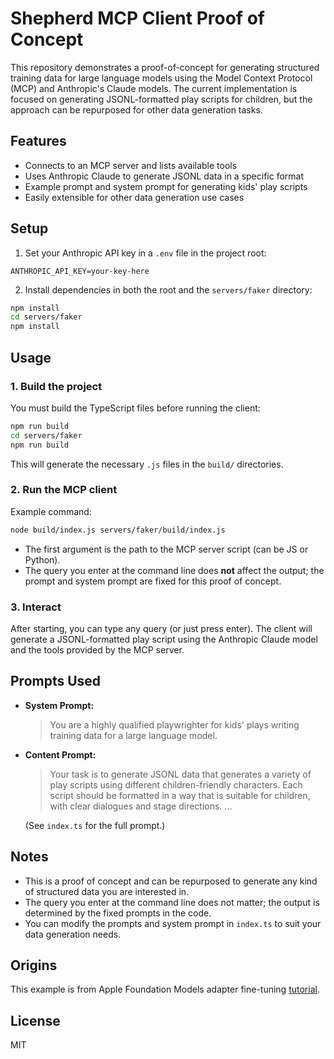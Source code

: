 # Shepherd MCP Client Proof of Concept

This repository demonstrates a proof-of-concept for generating structured training data for large language models using the Model Context Protocol (MCP) and Anthropic's Claude models. The current implementation is focused on generating JSONL-formatted play scripts for children, but the approach can be repurposed for other data generation tasks.

## Features
- Connects to an MCP server and lists available tools
- Uses Anthropic Claude to generate JSONL data in a specific format
- Example prompt and system prompt for generating kids' play scripts
- Easily extensible for other data generation use cases

## Setup

1. Set your Anthropic API key in a `.env` file in the project root:

```env
ANTHROPIC_API_KEY=your-key-here
```

2. Install dependencies in both the root and the `servers/faker` directory:

```bash
npm install
cd servers/faker
npm install
```

## Usage

### 1. Build the project

You must build the TypeScript files before running the client:

```bash
npm run build
cd servers/faker
npm run build
```

This will generate the necessary `.js` files in the `build/` directories.

### 2. Run the MCP client

Example command:

```bash
node build/index.js servers/faker/build/index.js
```

- The first argument is the path to the MCP server script (can be JS or Python).
- The query you enter at the command line does **not** affect the output; the prompt and system prompt are fixed for this proof of concept.

### 3. Interact

After starting, you can type any query (or just press enter). The client will generate a JSONL-formatted play script using the Anthropic Claude model and the tools provided by the MCP server.

## Prompts Used

- **System Prompt:**
  > You are a highly qualified playwrighter for kids' plays writing training data for a large language model.

- **Content Prompt:**
  > Your task is to generate JSONL data that generates a variety of play scripts using different children-friendly characters. Each script should be formatted in a way that is suitable for children, with clear dialogues and stage directions. ...

  (See `index.ts` for the full prompt.)

## Notes
- This is a proof of concept and can be repurposed to generate any kind of structured data you are interested in.
- The query you enter at the command line does not matter; the output is determined by the fixed prompts in the code.
- You can modify the prompts and system prompt in `index.ts` to suit your data generation needs.

## Origins
This example is from Apple Foundation Models adapter fine-tuning [tutorial](https://developer.apple.com/apple-intelligence/foundation-models-adapter/).

## License
MIT
